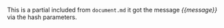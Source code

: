 This is a partial included from `document.md` it got the message *{{message}}* via the hash parameters.
